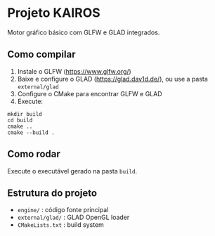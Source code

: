 # Projeto KAIROS

Motor gráfico básico com GLFW e GLAD integrados.

## Como compilar

1. Instale o GLFW (https://www.glfw.org/)
2. Baixe e configure o GLAD (https://glad.dav1d.de/), ou use a pasta `external/glad`
3. Configure o CMake para encontrar GLFW e GLAD
4. Execute:

```
mkdir build
cd build
cmake ..
cmake --build .
```

## Como rodar

Execute o executável gerado na pasta `build`.

## Estrutura do projeto

- `engine/` : código fonte principal
- `external/glad/` : GLAD OpenGL loader
- `CMakeLists.txt` : build system
